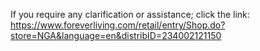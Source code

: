 If you require any clarification or assistance; click the link: https://www.foreverliving.com/retail/entry/Shop.do?store=NGA&language=en&distribID=234002121150
